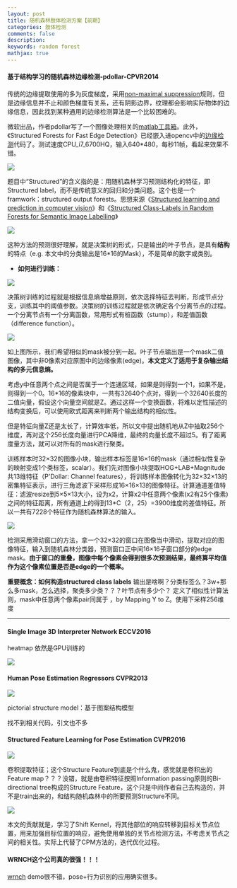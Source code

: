 ```yaml
---
layout: post
title: 随机森林肢体检测方案【前期】
categories: 肢体检测
comments: false
description: 
keywords: random forest
mathjax: true
---
```


#### 基于结构学习的随机森林边缘检测-pdollar-CPVR2014

传统的边缘提取使用的多为灰度梯度，采用[non-maximal suppression](https://www.coursera.org/learn/convolutional-neural-networks/lecture/dvrjH/non-max-suppression)规则，但是边缘信息并不止和颜色梯度有关系，还有阴影边界，纹理都会影响实际物体的边缘信息，因此找到某种通用的边缘检测算法是一个比较困难的。

微软出品，作者pdollar写了一个图像处理相关的[matlab工具箱](https://pdollar.github.io/toolbox/)。此外，《Structured Forests for Fast Edge Detection》已经嵌入进opencv中的[边缘检测](https://docs.opencv.org/3.1.0/d0/da5/tutorial_ximgproc_prediction.html)代码了。测试速度CPU_i7_6700HQ，输入640*480，每秒11帧，看起来效果不错。

![](http://p5iojc2zy.bkt.clouddn.com/_posts/_image/2018-03-25-19-01-16.jpg)

题目中“Structured”的含义指的是：用随机森林学习预测结构化的特征，即Structured label，而不是传统意义的回归和分类问题。这个也是一个framwork：structured output forests。思想来源《[Structured learning and prediction in computer vision](https://pystruct.github.io/intro.html)》和《[Structured Class-Labels in Random Forests for Semantic Image Labelling](http://www.dsi.unive.it/~srotabul/files/publications/iccv11.pdf)》

![](http://p5iojc2zy.bkt.clouddn.com/_posts/_image/2018-03-25-18-55-26.jpg)

这种方法的预测很好理解，就是决策树的形式，只是输出的叶子节点，是具有**结构**的特点（e.g. 本文中的分类输出是16*16的Mask），不是简单的数字或类别。



- **如何进行训练：**



![](http://p5iojc2zy.bkt.clouddn.com/_posts/_image/2018-03-25-20-44-38.jpg)


决策树训练的过程就是根据信息熵增益原则，依次选择特征去判断，形成节点分支，训练其中的阈值参数。决策树的训练过程就是依次确定各个分离节点的过程。一个分离节点有一个分离函数，常用形式有桩函数（stump），和差值函数（difference function）。


![](http://p5iojc2zy.bkt.clouddn.com/_posts/_image/2018-03-26-08-43-32.jpg)


如上图所示，我们希望相似的mask被分到一起。叶子节点输出是一个mask二值图像，其中非0像素对应原图中的边缘像素(edge)。**本文定义了适用于复杂输出结构的多元信息熵。**


考虑y中任意两个点之间是否属于一个连通区域，如果是则得到一个1，如果不是，则得到一个0。16*16的像素块中，一共有32640个点对，得到一个32640长度的二值向量，假设这个向量空间就是Z。通过这样一个变换函数，将难以定性描述的结构变换后，可以使用欧式距离来判断两个输出结构的相似性。

但是特征向量Z还是太长了，计算效率低，所以文中提出随机地从Z中抽取256个维度，再对这个256长度向量进行PCA降维，最终的向量长度不超过5。有了距离度量方法，就可以对所有的mask进行聚类。

训练样本时32×32的图像小块，输出样本标签是16×16的mask（通过相似性复杂的映射变成1个类标签，scalar）。我们先对图像小块提取HOG+LAB+Magnitude共13维特征（P'Dollar: Channel features），将训练样本图像转化为32×32×13的密集特征表示，进行三角滤波下采样形成16×16×13的图像特征。计算通道差值特征：滤波resize到5×5×13大小，设为x2，计算x2中任意两个像素(x2有25个像素)之间的特征距离，所有通道上的得到13*C（2，25）=3900维度的差值特征。所以一共有7228个特征作为随机森林算法的输入。

![](http://p5iojc2zy.bkt.clouddn.com/_posts/_image/2018-03-26-09-08-43.jpg)

检测采用滑动窗口的方法，拿一个32×32的窗口在图像当中滑动，提取对应的图像特征，输入到随机森林分类器，预测窗口正中间16×16子窗口部分的edge mask。**由于窗口的重叠，图像中每个像素会得到很多次预测结果，最终算平均值作为这个像素位置是否是edge的一个概率。**
 

**重要概念：如何构造structured class labels**
输出是啥啊？分类标签么？3w+那么多mask，怎么选择，聚类多少类？？？叶节点有多少个？
定义了相似性计算法则，mask中任意两个像素pair同属于 ，by Mapping Y to Z。使用下采样256维度

 




- - - - -
####  Single Image 3D Interpreter Network ECCV2016
heatmap 依然是GPU训练的

![](http://p5iojc2zy.bkt.clouddn.com/_posts/_image/2018-03-23-13-44-19.jpg)

#### Human Pose Estimation Regressors CVPR2013

![](http://p5iojc2zy.bkt.clouddn.com/_posts/_image/2018-03-23-13-54-13.jpg)

pictorial structure model：基于图案结构模型

找不到相关代码，引文也不多

#### Structured Feature Learning for Pose Estimation CVPR2016

![](http://p5iojc2zy.bkt.clouddn.com/_posts/_image/2018-03-24-21-24-44.jpg)

卷积提取特征；这个Structure Feature到底是个什么鬼，感觉就是卷积出的Feature map？？？没错，就是由卷积特征按照Information passing原则的Bi-directional tree构成的Structure Feature，这个只是中间作者自己去构造的，并不是train出来的，和结构随机森林中的所要预测Structure不同。

![](http://p5iojc2zy.bkt.clouddn.com/_posts/_image/2018-03-24-21-28-09.jpg)

本文的贡献就是，学习了Shift Kernel，将其他部位的响应转移到目标关节点位置，用来加强目标位置的响应，避免使用单独的关节点检测方法，不考虑关节点之间的相关性。实际上代替了CPM方法的，迭代优化过程。


#### WRNCH这个公司真的很强！！！
[wrnch](https://wrnch.ai/) demo很不错，pose+行为识别的应用确实很多。